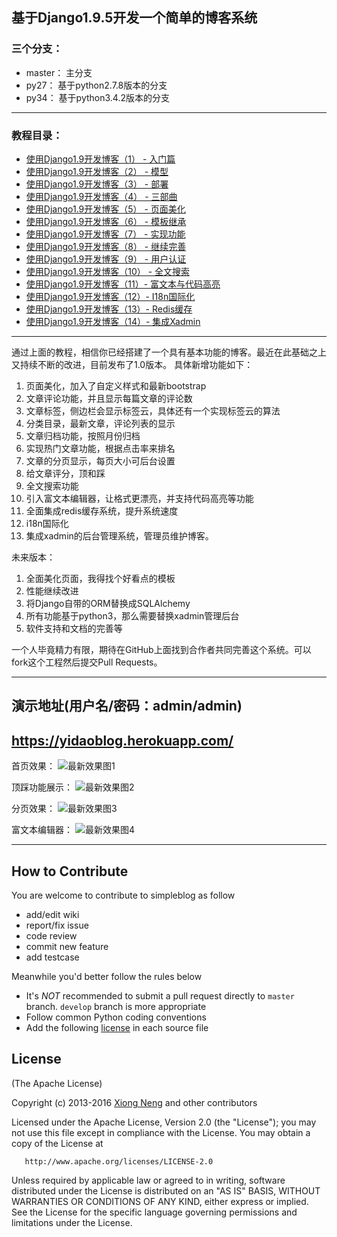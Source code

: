 ﻿## 基于Django1.9.5开发一个简单的博客系统

### 三个分支：

* master： 主分支
* py27：   基于python2.7.8版本的分支
* py34：   基于python3.4.2版本的分支

------------------------------------------
### 教程目录：

* [使用Django1.9开发博客（1） - 入门篇](http://www.pycoding.com/2015/04/20/simpleblog-01.html)
* [使用Django1.9开发博客（2） - 模型](http://www.pycoding.com/2015/04/20/simpleblog-02.html)
* [使用Django1.9开发博客（3） - 部署](http://www.pycoding.com/2015/04/20/simpleblog-03.html)
* [使用Django1.9开发博客（4） - 三部曲](http://www.pycoding.com/2015/04/20/simpleblog-04.html)
* [使用Django1.9开发博客（5） - 页面美化](http://www.pycoding.com/2015/04/21/simpleblog-05.html)
* [使用Django1.9开发博客（6） - 模板继承](http://www.pycoding.com/2015/04/21/simpleblog-06.html)
* [使用Django1.9开发博客（7） - 实现功能](http://www.pycoding.com/2015/04/21/simpleblog-07.html)
* [使用Django1.9开发博客（8） - 继续完善](http://www.pycoding.com/2015/04/21/simpleblog-08.html)
* [使用Django1.9开发博客（9） - 用户认证](http://www.pycoding.com/2015/04/21/simpleblog-09.html)
* [使用Django1.9开发博客（10） - 全文搜索](http://www.pycoding.com/2015/04/21/simpleblog-10.html)
* [使用Django1.9开发博客（11）- 富文本与代码高亮](http://www.pycoding.com/2015/04/21/simpleblog-11.html)
* [使用Django1.9开发博客（12）- I18n国际化](http://www.pycoding.com/2015/04/21/simpleblog-12.html)
* [使用Django1.9开发博客（13）- Redis缓存](http://www.pycoding.com/2015/04/21/simpleblog-13.html)
* [使用Django1.9开发博客（14）- 集成Xadmin](http://www.pycoding.com/2015/04/21/simpleblog-14.html)

------------------------------------------

通过上面的教程，相信你已经搭建了一个具有基本功能的博客。最近在此基础之上又持续不断的改进，目前发布了1.0版本。
具体新增功能如下：

1. 页面美化，加入了自定义样式和最新bootstrap
2. 文章评论功能，并且显示每篇文章的评论数
3. 文章标签，侧边栏会显示标签云，具体还有一个实现标签云的算法
4. 分类目录，最新文章，评论列表的显示
5. 文章归档功能，按照月份归档
6. 实现热门文章功能，根据点击率来排名
7. 文章的分页显示，每页大小可后台设置
8. 给文章评分，顶和踩
9. 全文搜索功能
10. 引入富文本编辑器，让格式更漂亮，并支持代码高亮等功能
11. 全面集成redis缓存系统，提升系统速度
12. i18n国际化
13. 集成xadmin的后台管理系统，管理员维护博客。

未来版本：

1. 全面美化页面，我得找个好看点的模板
2. 性能继续改进
3. 将Django自带的ORM替换成SQLAlchemy
4. 所有功能基于python3，那么需要替换xadmin管理后台
5. 软件支持和文档的完善等

一个人毕竟精力有限，期待在GitHub上面找到合作者共同完善这个系统。可以fork这个工程然后提交Pull Requests。

------------------------------------------
## 演示地址(用户名/密码：admin/admin)
https://yidaoblog.herokuapp.com/
------------------------------------------

首页效果：
![最新效果图1](http://yidaospace.qiniudn.com/simple001.jpg "最新效果图1")

顶踩功能展示：
![最新效果图2](http://yidaospace.qiniudn.com/simple002.jpg "最新效果图2")

分页效果：
![最新效果图3](http://yidaospace.qiniudn.com/simple003.jpg "最新效果图3")

富文本编辑器：
![最新效果图4](http://yidaospace.qiniudn.com/simple004.jpg "最新效果图4")

-----------------------------------------------------
## How to Contribute

You are welcome to contribute to simpleblog as follow

* add/edit wiki
* report/fix issue
* code review
* commit new feature
* add testcase

Meanwhile you'd better follow the rules below

* It's *NOT* recommended to submit a pull request directly to `master` branch. `develop` branch is more appropriate
* Follow common Python coding conventions
* Add the following [license](#license) in each source file

## License

(The Apache License)

Copyright (c) 2013-2016 [Xiong Neng](http://www.pycoding.com/) and other contributors

Licensed under the Apache License, Version 2.0 (the "License"); you may not use this file except in compliance with the License. You may obtain a copy of the License at

       http://www.apache.org/licenses/LICENSE-2.0

Unless required by applicable law or agreed to in writing, software distributed under the License is distributed on an "AS IS" BASIS, WITHOUT WARRANTIES OR CONDITIONS OF ANY KIND, either express or implied. See the License for the specific language governing permissions and limitations under the License.
